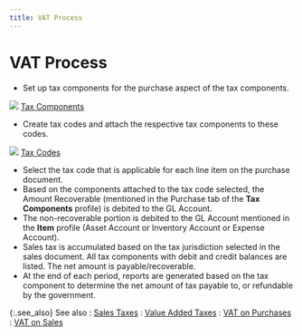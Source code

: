```yaml
---
title: VAT Process
---
```


# VAT Process

- Set up tax components  for the purchase aspect of the tax components.



![]({{site.sc_baseurl}}/img/lens.gif) [Tax  Components]({{site.sc_baseurl}}/options/sales-tax/set-up-tax-codes-and-components/tax-component/tax_components.html)

- Create tax codes  and attach the respective tax components to these codes.



![]({{site.sc_baseurl}}/img/lens.gif) [Tax  Codes]({{site.sc_baseurl}}/options/sales-tax/set-up-tax-codes-and-components/tax-code/tax_codes.html)

- Select the tax  code that is applicable for each line item on the purchase document.
- Based on the components  attached to the tax code selected, the Amount Recoverable (mentioned in  the Purchase tab of the **Tax** **Components** profile) is debited to the  GL Account.
- The non-recoverable  portion is debited to the GL  Account mentioned in the **Item**  profile (Asset Account or Inventory Account or Expense Account).
- Sales tax is accumulated  based on the tax jurisdiction selected in the sales document. All tax  components with debit and credit balances are listed. The net amount is  payable/recoverable.
- At the end of each  period, reports are generated based on the tax component to determine  the net amount of tax payable to, or refundable by the government.



{:.see_also}
See also
: [Sales Taxes]({{site.sc_baseurl}}/options/sales-tax/sales_taxes.html)
: [Value Added Taxes]({{site.sc_baseurl}}/options/sales-tax/value-added-taxes/value_added_taxes.html)
: [VAT on Purchases]({{site.sc_baseurl}}/options/sales-tax/value-added-taxes/vat_on_purchases.html)
: [VAT on Sales]({{site.sc_baseurl}}/options/sales-tax/value-added-taxes/vat_on_sales.html)
